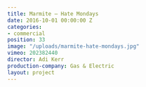 ```yaml
---
title: Marmite — Hate Mondays
date: 2016-10-01 00:00:00 Z
categories:
- commercial
position: 33
image: "/uploads/marmite-hate-mondays.jpg"
vimeo: 202382440
director: Adi Kerr
production-company: Gas & Electric
layout: project
---
```


